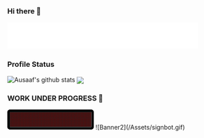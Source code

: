 ### Hi there 👋

![Banner1](/Assets/screedbot.gif)
<!--
**ausaafnabi/ausaafnabi** is a ✨ _special_ ✨ repository because its `README.md` (this file) appears on your GitHub profile.

Here are some ideas to get you started:

- 🔭 I’m currently working on ...
- 🌱 I’m currently learning ...
- 👯 I’m looking to collaborate on ...
- 🤔 I’m looking for help with ...
- 💬 Ask me about ...
- 📫 How to reach me: ...
- 😄 Pronouns: ...
- ⚡ Fun fact: ...
-->

### Profile Status
![Ausaaf's github stats](https://github-readme-stats.vercel.app/api?username=ausaafnabi&show_icons=true)
<img align="center" src="https://github-readme-stats.vercel.app/api/top-langs/?username=ausaafnabi&hide=glsl" />

### WORK UNDER PROGRESS 💬 
<img align="bottom" src="https://raw.githubusercontent.com/ausaafnabi/ausaafnabi/master/Assets/signbot.gif">
![Banner2](/Assets/signbot.gif)
